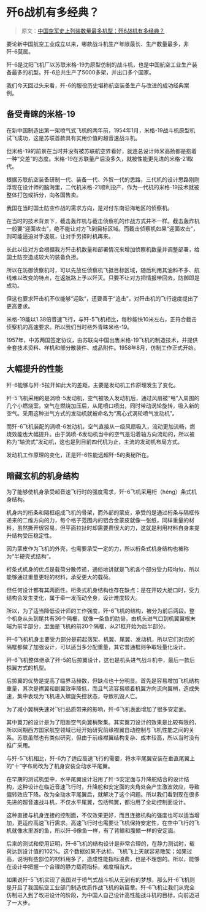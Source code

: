 # 歼6战机有多经典？

> 原文：[中国空军史上列装数量最多机型：歼6战机有多经典？](https://mil.news.sina.com.cn/history/2022-02-08/doc-ikyamrmz9681568.shtml)

要论新中国航空工业成立以来，哪款战斗机生产年限最长、生产数量最多，非歼-6莫属。

歼-6是沈阳飞机厂以苏联米格-19为原型仿制的战斗机，也是中国航空工业生产装备最多的机型。歼-6总共生产了5000多架，并出口多个国家。

我们今天回过头来看，歼-6的服役历史堪称航空装备生产与改进的成功经典案例。

## 备受青睐的米格-19

在新中国制造出第一架喷气式飞机的两年前，1954年1月，米格-19战斗机原型机试飞成功，这是苏联首款具有实用价值的超音速战斗机。

但米格-19的前景在当时并没有被苏联航空界看好，就连总设计师米高扬都是抱着一种“交差”的态度。米格-19在苏联量产后没多久，就被性能更先进的米格-21取代。

根据苏联航空装备研制一代、装备一代、外贸一代的思路，三代机的设计思路刚刚浮现在设计师的脑海里，二代机米格-21顺利投产，作为一代机的米格-19技术就被整体打包或拆分，向各国售卖。

我国在当时国土防空作战的需求方向，是对付东南沿海地区的侦察机。

在当时的技术背景下，截击轰炸机与截击侦察机的作战方式并不一样。截击轰炸机一般要“迎面攻击”，绝不能让对方飞到目标区域。而截击侦察机如果“迎面攻击”，则可能逼迫对手返航，让对手另择时机再来。

长此以往对方会根据我方歼击机数量和部署情况来增加侦察机数量并调整部署，给国土防空造成较大的装备负担。

所以在防御侦察机时，可以先放任侦察机飞抵目标区域，随后利用其油料不多、航线难以改变的特点，在返航路上予以歼灭。只要不让对方把情报带回去，防御即是成功。

但这也要求歼击机不仅能够“迎敌”，还要善于“追击”，对歼击机的飞行速度提出了更高要求。

米格-19能以1.38倍音速飞行，与歼-5飞机相比，每秒能快10米左右，正符合截击侦察机的高速要求。所以我们当时格外青睐米格-19。

1957年，中苏两国签定协议，由苏联向中国出售米格-19飞机的制造技术，并提供全套技术资料、样机和部分散装件、成品附件。1958年8月，仿制工作正式开始。

## 大幅提升的性能

歼-6能够与歼-5拉开如此大的差距，主要是发动机工作原理发生了变化。

歼-5飞机采用的是涡喷-5发动机，空气被吸入发动机后，通过风扇被“甩”入周围的几个小燃烧室。空气在燃烧加压后，从尾喷口喷出，同时带动涡轮旋转，吸入新的空气。采用这种进气方式的发动机就被命名为“离心式涡轮喷气发动机”。

而歼-6飞机装配的涡喷-6发动机，空气直接从一级风扇吸入，流动更加流畅，燃烧效能也大幅提升。由于涡喷-6发动机当中的空气是沿着轴方向流动的，所以被称为“轴流式”发动机，这也是到目前四代机为止，主流的发动机布局方式。

发动机工作原理的变化，正是歼-6性能远超歼-5的奥秘所在。

## 暗藏玄机的机身结构

为了能够使机身承受超音速飞行时的强度需求，歼-6飞机采用桁（héng）条式机身结构。

机身内的桁条和隔框组成飞机的骨架，而外部的蒙皮，承受的是通过桁条与隔框传递来的二维方向的力，每个格子范围内的铝合金蒙皮就像一张纸，同样重量的材料，虽然撕开很容易，但平面拉扯时却需要费很大的力，这就是利用材料自身来提升结构受压稳定性。

因为蒙皮作为飞机的外壳，也需要承受一定的力，所以桁条式机身结构也被称为“半硬壳式结构”。

桁条式机身的优点是载荷分散传递，通俗地讲就是飞机各个部分受力较均匀，所以能够通过重量更轻的材料，承受更大的载荷。

但任何设计都有其两面性。桁条式机身结构也存在缺点：是在开较大舱口时，受力结构会发生变化，属于牵一发而动全身，设计难度较大。

所以，为了适当降低设计师的工作强度，歼-6飞机的结构，被分为前后两段。整个机身从头到尾共有36个隔框，就像一条鱼的肋骨。由机头进气口到机翼翼根末端为前半部分，里面是飞机的前20个隔框，从21框开始为后半部分。

歼-6飞机机身主要受力部分是前起落架、机翼、尾翼、发动机，所以它们对应的隔框都做了加强设计，可以适当多分配重量，其它普通框则争取轻量化设计。

歼-6飞机整体继承了歼-5的后掠翼设计，这也是机头进气战斗机中，最后一款后掠翼方式的机型。

后掠翼的优势是提高了临界马赫数，但缺点也十分明显。首先是容易增加飞机结构重量，其次是襟翼和副翼效率降低，而且气流容易顺着机翼方向流向翼梢，造成失速，集中表现为飞机进入螺旋失控状态，导致机毁人亡。

为了减小翼梢失速对飞行品质带来的影响，歼-6飞机表面增加了很多安定面。

其中翼刀的设计是为了阻断空气向翼梢聚集。其实翼刀设计的效果是比较有限的，所以同期西方国家航空领域已经开始研究前缘襟翼自动控制与飞机性能之间的关系。苏联虽然也有类似研究，但由于前缘襟翼结构复杂、成本较高，所以当时没有推广采用。

与歼-5飞机相比，歼-6为了适应高速飞行的需要，将水平尾翼安装在垂直尾翼上的“十”字布局改为了机身安装全动水平尾翼。

在早期的测试机型中，水平尾翼设计沿用了歼-5安定面与升降舵结合的设计结构，这种设计在临近音速飞行时，升降舵和安定面的夹角处会产生激波效应，导致偏转效应下降。改为全动水平尾翼后，就解决了这个问题。所以我们看到现在很多先进的超音速战斗机，不仅水平尾翼，包括鸭翼，都沿用了全动控制面设计。

这种直接与机身连接的控制面，不仅效果更好，而且连接机构的强度也可以适当增加，更适应高速飞行需求。高速飞行时也需要让飞机保持安定性，在空中飞行的飞机就像水里游的鱼，所以歼-6像鱼一样，有了背鳍和腹鳍一样的安定面。

后来的测试和使用证明，歼-6飞机的结构设计是非常合理的，在静力测试时，载荷达到设计值的102%。这个数据如果不达标，飞机飞上天就容易散架；如果过高，说明有些部位的材料用多了，造成性能指标浪费，也是不理想的。所以，能够在设计中把握一个合理的静力载荷指标，难度相当大。

如果说歼-5飞机实现了我国对于喷气式战斗机从无到有的梦想，那么歼-6飞机则是开启了我国航空工业部门制造优质作战飞机的新篇章。歼-6飞机让我们从完全仿制进入到了改进设计的阶段，为中国人自己设计高性能战斗机的目标，向前迈进了一大步。